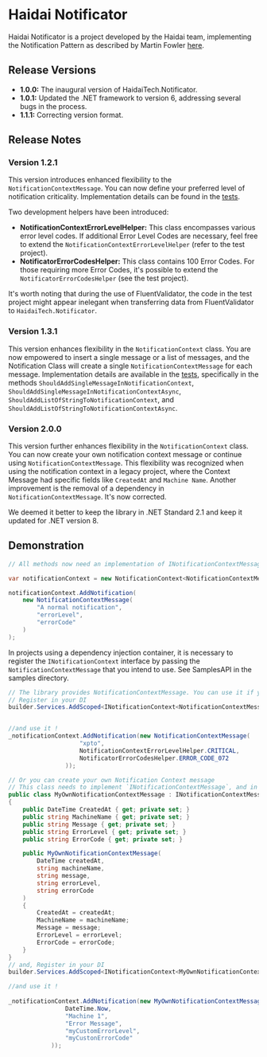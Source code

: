# Haidai Notificator

Haidai Notificator is a project developed by the Haidai team, implementing the Notification Pattern as described by Martin Fowler [here](https://www.martinfowler.com/eaaDev/Notification.html).

## Release Versions

- **1.0.0:** The inaugural version of HaidaiTech.Notificator.
- **1.0.1:** Updated the .NET framework to version 6, addressing several bugs in the process.
- **1.1.1:** Correcting version format.

## Release Notes

### Version 1.2.1

This version introduces enhanced flexibility to the `NotificationContextMessage`. You can now define your preferred level of notification criticality. Implementation details can be found in the [tests](https://github.com/Haidai-Tech/notificator/tree/main/tests).

Two development helpers have been introduced:

- **NotificationContextErrorLevelHelper:** This class encompasses various error level codes. If additional Error Level Codes are necessary, feel free to extend the `NotificationContextErrorLevelHelper` (refer to the test project).
- **NotificatorErrorCodesHelper:** This class contains 100 Error Codes. For those requiring more Error Codes, it's possible to extend the `NotificatorErrorCodesHelper` (see the test project).

It's worth noting that during the use of FluentValidator, the code in the test project might appear inelegant when transferring data from FluentValidator to `HaidaiTech.Notificator`.

### Version 1.3.1

This version enhances flexibility in the `NotificationContext` class. You are now empowered to insert a single message or a list of messages, and the Notification Class will create a single `NotificationContextMessage` for each message. Implementation details are available in the [tests](https://github.com/Haidai-Tech/notificator/tree/main/tests), specifically in the methods `ShouldAddSingleMessageInNotificationContext`, `ShouldAddSingleMessageInNotificationContextAsync`, `ShouldAddListOfStringToNotificationContext`, and `ShouldAddListOfStringToNotificationContextAsync`.

### Version 2.0.0

This version further enhances flexibility in the `NotificationContext` class. You can now create your own notification context message or continue using `NotificationContextMessage`. This flexibility was recognized when using the notification context in a legacy project, where the Context Message had specific fields like `CreatedAt` and `Machine Name`. Another improvement is the removal of a dependency in `NotificationContextMessage`. It's now corrected.

We deemed it better to keep the library in .NET Standard 2.1 and keep it updated for .NET version 8.

## Demonstration

```C#
// All methods now need an implementation of INotificationContextMessage

var notificationContext = new NotificationContext<NotificationContextMessage>();

notificationContext.AddNotification(
    new NotificationContextMessage(
        "A normal notification",
        "errorLevel",
        "errorCode"
    )
);
```

In projects using a dependency injection container, it is necessary to register the `INotificationContext` interface by passing the `NotificationContextMessage` that you intend to use. See SamplesAPI in the samples directory.

```C#
// The library provides NotificationContextMessage. You can use it if you want.
// Register in your DI
builder.Services.AddScoped<INotificationContext<NotificationContextMessage>, NotificationContext<NotificationContextMessage>>();


//and use it !
_notificationContext.AddNotification(new NotificationContextMessage(
                    "xpto",
                    NotificationContextErrorLevelHelper.CRITICAL,
                    NotificatorErrorCodesHelper.ERROR_CODE_072
                ));

// Or you can create your own Notification Context message
// This class needs to implement `INotificationContextMessage`, and in the container, you must declare
public class MyOwnNotificationContextMessage : INotificationContextMessage
{
    public DateTime CreatedAt { get; private set; }
    public string MachineName { get; private set; }
    public string Message { get; private set; }
    public string ErrorLevel { get; private set; }
    public string ErrorCode { get; private set; }

    public MyOwnNotificationContextMessage(
        DateTime createdAt,
        string machineName,
        string message,
        string errorLevel,
        string errorCode
    )
    {
        CreatedAt = createdAt;
        MachineName = machineName;
        Message = message;
        ErrorLevel = errorLevel;
        ErrorCode = errorCode;
    }
}
// and, Register in your DI
builder.Services.AddScoped<INotificationContext<MyOwnNotificationContextMessage>, NotificationContext<MyOwnNotificationContextMessage>>();

//and use it !
  
_notificationContext.AddNotification(new MyOwnNotificationContextMessage(
                DateTime.Now,
                "Machine 1",
                "Error Message",
                "myCustomErrorLevel",
                "myCustonErrorCode"
            ));

```
